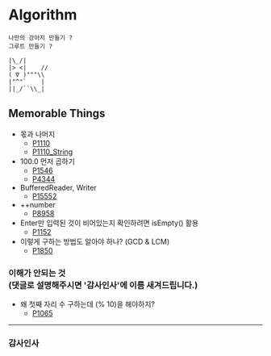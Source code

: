 # Algorithm

```
나만의 강아지 만들기 ? 
그루트 만들기 ?

|\_/|
|> <|    //
( ∇ )"""\\
|"^"`    |
||_/``\\_|
```

## Memorable Things
* 몫과 나머지
    * [P1110](./src/com/algorithm/baekjoon/problem/rules/P1110.java)<br/>
    * [P1110_String](./src/com/algorithm/baekjoon/problem/rules/P1110_String.java)
* 100.0 먼저 곱하기
    * [P1546](./src/com/algorithm/baekjoon/problem/math/P1546.java)<br/>
    * [P4344](./src/com/algorithm/baekjoon/problem/math/P4344.java)
* BufferedReader, Writer
    * [P15552](./src/com/algorithm/baekjoon/problem/io/P15552.java)
* ++number
    * [P8958](./src/com/algorithm/baekjoon/problem/array/P8958.java)
* Enter만 입력된 것이 비어있는지 확인하려면 isEmpty() 활용
    * [P1152](./src/com/algorithm/baekjoon/problem/string/P1152.java)
* 이렇게 구하는 방법도 알아야 하나? (GCD & LCM)
    * [P1850](./src/com/algorithm/baekjoon/problem/chap18/P1850.java)

### 이해가 안되는 것<br/>(댓글로 설명해주시면 '감사인사'에 이름 새겨드립니다.)
* 왜 첫째 자리 수 구하는데 (% 10)을 해야하지?
    * [P1065](./src/com/algorithm/baekjoon/problem/math/P1065.java)
    
---

### 감사인사
